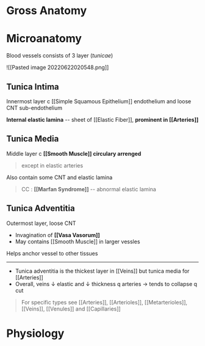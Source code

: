 # Gross Anatomy
# Microanatomy
Blood vessels consists of 3 layer (*tunicae*)

![[Pasted image 20220622020548.png]]

## Tunica Intima
Innermost layer c [[Simple Squamous Epithelium]] endothelium and loose CNT sub-endothelium

**Internal elastic lamina** -- sheet of [[Elastic Fiber]], **prominent in 
 [[Arteries]]**

## Tunica Media
Middle layer c **[[Smooth Muscle]] circulary arrenged**
> except in elastic arteries

Also contain some CNT and elastic lamina

> CC : **[[Marfan Syndrome]]** -- abnormal elastic lamina

## Tunica Adventitia
Outermost layer, loose CNT
- Invagination of **[[Vasa Vasorum]]**
- May contains [[Smooth Muscle]] in larger vessles

Helps anchor vessel to other tissues

---

- Tunica adventitia is the thickest layer in [[Veins]] but tunica media for [[Arteries]]
- Overall, veins ↓ elastic and ↓ thickness q arteries → tends to collapse q cut

> For specific types see [[Arteries]], [[Arterioles]], [[Metarterioles]], [[Veins]], [[Venules]] and [[Capillaries]] 

# Physiology


